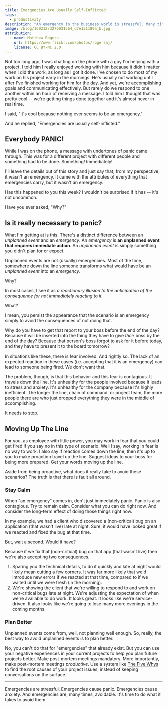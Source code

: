 ```yaml
---
title: Emergencies Are Usually Self-Inflicted
tags:
  - productivity
description: "An emergency in the business world is stressful. Many times we bring those emergencies on ourselves. It's time to put a stop to it!"
image: /blog/160212/3276031564_d7e131189a_b.jpg
attribution:
  - name: Matthew Rogers
    url: https://www.flickr.com/photos/rogersmj/
    license: CC BY-NC 2.0
---
```


Not too long ago, I was chatting on the phone with a guy I'm helping with a project. I told him I really enjoyed working with him because it didn't matter when I did the work, as long as I got it done. I've chosen to do most of my work on his project early in the mornings. He's usually not working until after I've finished working for him for the day. And yet, we're accomplishing goals and communicating effectively. But rarely do we respond to one another within an hour of receiving a message. I told him I thought that was pretty cool -- we're getting things done together and it's almost never in real time.

I said, "It's cool because nothing ever seems to be an emergency."

And he replied, "Emergencies are usually self-inflicted."

## Everybody PANIC!

While I was on the phone, a message with undertones of panic came through. This was for a different project with different people and something had to be done. Something! Immediately!

I'll leave the details out of this story and just say that, from my perspective, it wasn't an emergency. It came with the attributes of everything that emergencies carry, but it wasn't an emergency.

Has this happened to you this week? I wouldn't be surprised if it has -- it's not uncommon.

Have you ever asked, "Why?"

## Is it really necessary to panic?

What I'm getting at is this. There's a distinct difference between an _unplanned event_ and an _emergency_. An _emergency_ is **an unplanned event that requires immediate action**. An _unplanned event_ is simply something you didn't plan for or expect.

Unplanned events are not (usually) emergencies. Most of the time, somewhere down the line someone transforms what would have be an _unplanned event_ into an _emergency_.

Why?

In most cases, I see it as _a reactionary illusion to the anticipation of the consequence for not immediately reacting to it._

What?

I mean, you persist the appearance that the scenario is an emergency simply to avoid the consequences of not doing that.

Why do you have to get that report to your boss before the end of the day? Because it will be inserted into the thing they have to give _their_ boss by the end of the day? Because that person's boss forgot to ask for it before today, and they have to present it to the board tomorrow?

In situations like these, there is fear involved. And rightly so. The lack of an expected reaction in these cases (i.e. accepting that it is an emergency) can lead to someone being fired. We don't want that.

The problem, though, is that this behavior and this fear is contagious. It travels down the line. It's unhealthy for the people involved because it leads to stress and anxiety. It's unhealthy for the company because it's highly inefficient. The longer the line, chain of command, or project team, the more people there are who just dropped everything they were in the middle of accomplishing.

It needs to stop.

## Moving Up The Line

For you, as employee with little power, you may work in fear that you could get fired if you say no in this type of scenario. Well I say, working in fear is no way to work. I also say if reaction comes down the line, then it's up to you to make proaction travel up the line. Suggest ideas to your boss for being more prepared. Get your words moving up the line.

Aside from being proactive, what does it really take to avoid these scenarios? The truth is that there is fault all around.

### Stay Calm

When "an emergency" comes in, don't just immediately panic. Panic is also contagious. Try to remain calm. Consider what you can do right now. And consider the long-term effect of doing those things right now.

In my example, we had a client who discovered a (non-critical) bug on an application (that wasn't live) late at night. Sure, it would have looked great if we reacted and fixed the bug at that time.

But, wait a second. Would it have?

Because if we fix that (non-critical) bug on that app (that wasn't live) then we're also accepting two consequences.

1. Sparing you the technical details, to do it quickly and late at night would likely mean cutting a few corners. It was far more likely that we'd introduce new errors if we reacted at that time, compared to if we waited until we were fresh (in the morning).
2. We're showing the client that we're willing to respond to and work on non-critical bugs late at night. We're adjusting the expectation of when we're available to do work. It looks great. It looks like we're service-driven. It also looks like we're going to lose many more evenings in the coming months.

### Plan Better

Unplanned events come from, well, not planning well enough. So, really, the best way to avoid unplanned events is to plan better.

No, you can't do that for "emergencies" that already exist. But you can use your negative experiences in your current projects to help you plan future projects better. Make post-mortem meetings mandatory. More importantly, make post-mortem meetings _productive_. Use a system like [The Five Whys](https://en.wikipedia.org/wiki/5_Whys) to find the root causes of your project issues, instead of keeping conversations on the surface.

---

Emergencies are stressful. Emergencies cause panic. Emergencies cause anxiety. And emergencies are, many times, avoidable. It's time to do what it takes to avoid them.
